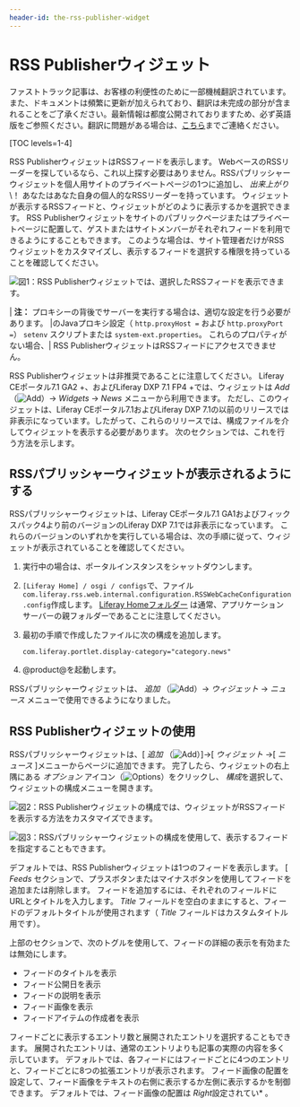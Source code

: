 ```yaml
---
header-id: the-rss-publisher-widget
---
```


# RSS Publisherウィジェット

<p class="alert alert-info"><span class="wysiwyg-color-blue120">ファストトラック記事は、お客様の利便性のために一部機械翻訳されています。また、ドキュメントは頻繁に更新が加えられており、翻訳は未完成の部分が含まれることをご了承ください。最新情報は都度公開されておりますため、必ず英語版をご参照ください。翻訳に問題がある場合は、<a href="mailto:support-content-jp@liferay.com">こちら</a>までご連絡ください。</span></p>

[TOC levels=1-4]

RSS PublisherウィジェットはRSSフィードを表示します。 WebベースのRSSリーダーを探しているなら、これ以上探す必要はありません。RSSパブリッシャーウィジェットを個人用サイトのプライベートページの1つに追加し、 *出来上がり*\！ あなたはあなた自身の個人的なRSSリーダーを持っています。 ウィジェットが表示するRSSフィードと、ウィジェットがどのように表示するかを選択できます。 RSS Publisherウィジェットをサイトのパブリックページまたはプライベートページに配置して、ゲストまたはサイトメンバーがそれぞれフィードを利用できるようにすることもできます。 このような場合は、サイト管理者だけがRSSウィジェットをカスタマイズし、表示するフィードを選択する権限を持っていることを確認してください。

![図1：RSS Publisherウィジェットでは、選択したRSSフィードを表示できます。](../../../../images/rss-widget-default-view.png)

| **注：** プロキシーの背後でサーバーを実行する場合は、適切な設定を行う必要があります。 |のJavaプロキシ設定（ `http.proxyHost =` および `http.proxyPort =`） `setenv` スクリプトまたは `system-ext.properties`。 これらのプロパティがない場合、| RSS PublisherウィジェットはRSSフィードにアクセスできません。

RSS Publisherウィジェットは非推奨であることに注意してください。 Liferay CEポータル7.1 GA2 +、およびLiferay DXP 7.1 FP4 +では、ウィジェットは *Add* （![Add](../../../../images/icon-add-app.png)）→ *Widgets* → *News* メニューから利用できます。 ただし、このウィジェットは、Liferay CEポータル7.1およびLiferay DXP 7.1の以前のリリースでは非表示になっています。したがって、これらのリリースでは、構成ファイルを介してウィジェットを表示する必要があります。 次のセクションでは、これを行う方法を示します。

## RSSパブリッシャーウィジェットが表示されるようにする

RSSパブリッシャーウィジェットは、Liferay CEポータル7.1 GA1およびフィックスパック4より前のバージョンのLiferay DXP 7.1では非表示になっています。 これらのバージョンのいずれかを実行している場合は、次の手順に従って、ウィジェットが表示されていることを確認してください。

1.  実行中の場合は、ポータルインスタンスをシャットダウンします。

2.  `[Liferay Home] / osgi / configs`で、ファイル `com.liferay.rss.web.internal.configuration.RSSWebCacheConfiguration.config`作成します。 [Liferay Homeフォルダー](/docs/7-1/deploy/-/knowledge_base/d/installing-liferay#liferay-home) は通常、アプリケーションサーバーの親フォルダーであることに注意してください。

3.  最初の手順で作成したファイルに次の構成を追加します。
   
        com.liferay.portlet.display-category="category.news"

4.  @product@を起動します。

RSSパブリッシャーウィジェットは、 *追加* （![Add](../../../../images/icon-add-app.png)）→ *ウィジェット* → *ニュース* メニューで使用できるようになりました。

## RSS Publisherウィジェットの使用

RSSパブリッシャーウィジェットは、[ *追加* （![Add](../../../../images/icon-add-app.png)）]→[ *ウィジェット* →[ *ニュース* ]メニューからページに追加できます。 完了したら、ウィジェットの右上隅にある *オプション* アイコン（![Options](../../../../images/icon-options.png)）をクリックし、 *構成*を選択して、ウィジェットの構成メニューを開きます。

![図2：RSS Publisherウィジェットの構成では、ウィジェットがRSSフィードを表示する方法をカスタマイズできます。](../../../../images/rss-widget-config.png)

![図3：RSSパブリッシャーウィジェットの構成を使用して、表示するフィードを指定することもできます。](../../../../images/rss-widget-config-feeds.png)

デフォルトでは、RSS Publisherウィジェットは1つのフィードを表示します。 [ *Feeds* セクションで、プラスボタンまたはマイナスボタンを使用してフィードを追加または削除します。 フィードを追加するには、それぞれのフィールドにURLとタイトルを入力します。 *Title* フィールドを空白のままにすると、フィードのデフォルトタイトルが使用されます（ *Title* フィールドはカスタムタイトル用です）。

上部のセクションで、次のトグルを使用して、フィードの詳細の表示を有効または無効にします。

  - フィードのタイトルを表示
  - フィード公開日を表示
  - フィードの説明を表示
  - フィード画像を表示
  - フィードアイテムの作成者を表示

フィードごとに表示するエントリ数と展開されたエントリを選択することもできます。 展開されたエントリは、通常のエントリよりも記事の実際の内容を多く示しています。 デフォルトでは、各フィードにはフィードごとに4つのエントリと、フィードごとに8つの拡張エントリが表示されます。 フィード画像の配置を設定して、フィード画像をテキストの右側に表示するか左側に表示するかを制御できます。 デフォルトでは、フィード画像の配置は *Right*設定されてい* 。</p>
